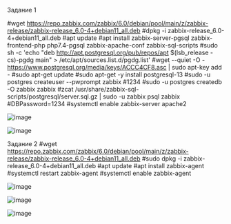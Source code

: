 Задание 1

#wget https://repo.zabbix.com/zabbix/6.0/debian/pool/main/z/zabbix-release/zabbix-release_6.0-4+debian11_all.deb
#dpkg -i zabbix-release_6.0-4+debian11_all.deb
#apt update
#apt install zabbix-server-pgsql zabbix-frontend-php php7.4-pgsql zabbix-apache-conf zabbix-sql-scripts
#sudo sh -c 'echo "deb http://apt.postgresql.org/pub/repos/apt $(lsb_release -cs)-pgdg main" > /etc/apt/sources.list.d/pgdg.list'
#wget --quiet -O - https://www.postgresql.org/media/keys/ACCC4CF8.asc | sudo apt-key add -
#sudo apt-get update
#sudo apt-get -y install postgresql-13
#sudo -u postgres createuser --pwprompt zabbix
#1234
#sudo -u postgres createdb -O zabbix zabbix
#zcat /usr/share/zabbix-sql-scripts/postgresql/server.sql.gz | sudo -u zabbix psql zabbix
#DBPassword=1234
#systemctl enable zabbix-server apache2


![image](https://user-images.githubusercontent.com/121572590/236664109-2af4a20b-b864-42d4-a610-6ba0f9fd9e27.png)

![image](https://user-images.githubusercontent.com/121572590/236664131-b27fb63c-c155-414b-894c-e1ab50cf150e.png)



Задание 2
#wget https://repo.zabbix.com/zabbix/6.0/debian/pool/main/z/zabbix-release/zabbix-release_6.0-4+debian11_all.deb
#sudo dpkg -i zabbix-release_6.0-4+debian11_all.deb
#apt update
#apt install zabbix-agent
#systemctl restart zabbix-agent
#systemctl enable zabbix-agent

![image](https://user-images.githubusercontent.com/121572590/236665544-0b2d0a2d-c947-4325-b4c8-076b50f6018b.png)



![image](https://user-images.githubusercontent.com/121572590/236665646-dfe7be7c-2853-4566-bc38-eeebcaf9f991.png)

![image](https://user-images.githubusercontent.com/121572590/236665968-6c1b5488-5011-4274-b101-d16dfcbf2a4f.png)


